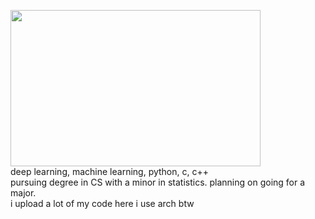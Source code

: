 <img src="https://github.com/wettestsock/wettestsock/assets/119987092/0a72481d-d13a-4ff8-9eb0-d34cdcece168" width="400" height="250"> <br />
deep learning, machine learning, python, c, c++ <br />
pursuing degree in CS with a minor in statistics. planning on going for a major. <br />
i upload a lot of my code here
i use arch btw

